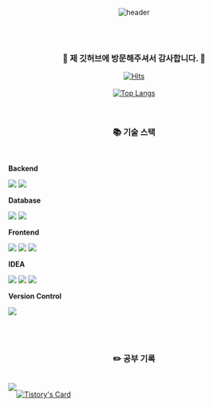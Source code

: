 <div align="center"> 

![header](https://capsule-render.vercel.app/api?type=Venom&color=A8B3BC&height=150&section=header&text=안녕하세요.&nbsp;초보&nbsp;개발자&nbsp;신중표입니다.&fontColor=000000&fontSize=40&animation=fadeIn&fontAlignY=55&desc=%20&descAlignY=62&descAlign=62)

<br/>
<br/>

### :wave: 제 깃허브에 방문해주셔서 감사합니다. :wave: 
[![Hits](https://hits.seeyoufarm.com/api/count/incr/badge.svg?url=https%3A%2F%2Fgithub.com%2Fjoongpyo&count_bg=%2332CCE3&title_bg=%23555555&icon=&icon_color=%23E7E7E7&title=hits&edge_flat=false)](https://hits.seeyoufarm.com)
<br/>
<br/>
[![Top Langs](https://github-readme-stats.vercel.app/api/top-langs/?username=893107&layout=compact)](https://github.com/anuraghazra/github-readme-stats)
 <br/>
 <br/>
 <br/>
  
### 📚 기술 스택
<br/>
<div style="display:flex; flex-direction:column; align-items:flex-start;">
    <!-- Backend -->
    <p><strong>Backend</strong></p>
    <div>
        <img src="https://img.shields.io/badge/Java-007396?style=for-the-badge&logo=Java&logoColor=white"> 
        <img src="https://img.shields.io/badge/Spring Boot-6DB33F?style=for-the-badge&logo=spring boot&logoColor=white"> 
    </div>
    <!-- Database -->
    <p><strong>Database</strong></p>
    <div>
        <img src="https://img.shields.io/badge/oracle-F80000?style=for-the-badge&logo=oracle&logoColor=white"> 
        <img src="https://img.shields.io/badge/mysql-4479A1?style=for-the-badge&logo=mysql&logoColor=white">         
    </div>   
    <!-- Frontend -->
    <p><strong>Frontend</strong></p>
    <div>
        <img src="https://img.shields.io/badge/html5-E34F26?style=flat-square&logo=html5&logoColor=white"> 
        <img src="https://img.shields.io/badge/css-1572B6?style=flat-square&logo=css3&logoColor=white"> 
        <img src="https://img.shields.io/badge/javascript-F7DF1E?style=flat-square&logo=javascript&logoColor=black">         
    </div>
    <!-- IDE -->
    <p><strong>IDEA</strong></p>
    <div>
        <img src="https://img.shields.io/badge/IntelliJ-000000?style=for-the-badge&logo=IntelliJIDEA&logoColor=white">
        <img src="https://img.shields.io/badge/VSCode-007ACC?style=for-the-badge&logo=VisualStudioCode&logoColor=white"> 
        <img src="https://img.shields.io/badge/Eclipse-2C2255?style=for-the-badge&logo=Eclipse%20IDE&logoColor=white">
</div>
 <p><strong>Version Control</strong></p>
    <div>
        <img src="https://img.shields.io/badge/github-181717?style=for-the-badge&logo=github&logoColor=white">  
    </div><br>
</div>


   <br/>
   <br/>
 
### :pencil2: 공부 기록
<br/>
<div style="display:flex; flex-direction:row;">
<a href="https://tlswndvy.tistory.com">
        <img src="https://img.shields.io/badge/Tistory-000000?style=for-the-badge&logo=Tistory&logoColor=white"> 
 </a>
 <br/>
 <br/>

 [![Tistory's Card](https://github-readme-tistory-card.vercel.app/api?name=tlswndvy&theme=default)](https://tlswndvy.tistory.com/)

 <br/>
 <br/>

</div>



</div>

